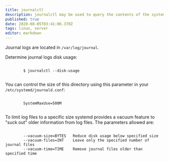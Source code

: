 ```yaml
---
title: journalctl
description: journalctl may be used to query the contents of the systemd journal as written by systemd-journald.service.
published: true
date: 2020-08-05T03:41:06.370Z
tags: linux, server
editor: markdown
---
```


Journal logs are located in `/var/log/journal`.

Determine journal logs disk usage:

<div class="code-toolbar">
  <pre class="prismjs language-shell-session no-line-numbers"><code>
		$ journalctl --disk-usage
  </code></pre>
</div>

You can control the size of this directory using this parameter in your `/etc/systemd/journald.conf`:

<div class="code-toolbar">
  <pre class="prismjs language- no-line-numbers"><code>
		SystemMaxUse=500M
  </code></pre>
</div>

To limit log files to a specific size systemd provides a vacuum feature to "suck out" older information from log files. The parameters allowed are:

<div class="code-toolbar">
  <pre class="prismjs language-shell-session no-line-numbers"><code>
		--vacuum-size=BYTES   Reduce disk usage below specified size
		--vacuum-files=INT    Leave only the specified number of journal files
		--vacuum-time=TIME    Remove journal files older than specified time
  </code></pre>
</div>